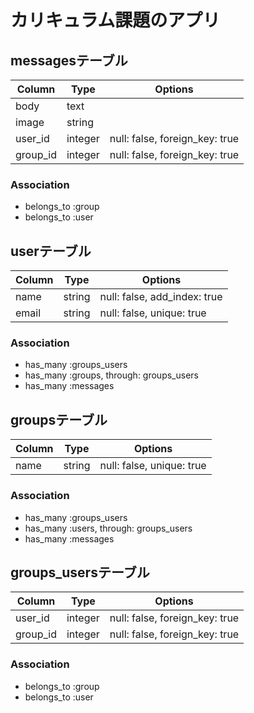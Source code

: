 # カリキュラム課題のアプリ


## messagesテーブル
|Column|Type|Options|
|------|----|-------|
|body|text|
|image|string|
|user_id|integer|null: false, foreign_key: true|
|group_id|integer|null: false, foreign_key: true|
### Association
- belongs_to :group
- belongs_to :user


## userテーブル
|Column|Type|Options|
|------|----|-------|
|name|string|null: false, add_index: true|
|email|string|null: false, unique: true|
### Association
- has_many :groups_users
- has_many :groups, through: groups_users
- has_many :messages


##  groupsテーブル
|Column|Type|Options|
|------|----|-------|
|name|string|null: false, unique: true|
### Association
- has_many :groups_users
- has_many :users, through: groups_users
- has_many :messages



## groups_usersテーブル 

|Column|Type|Options|
|------|----|-------|
|user_id|integer|null: false, foreign_key: true|
|group_id|integer|null: false, foreign_key: true|

### Association
- belongs_to :group
- belongs_to :user
